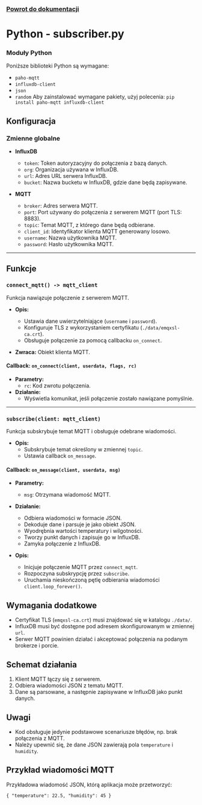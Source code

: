 ### [Powrot do dokumentacji](https://github.com/mcwojdzinski/mqtt-temperature/blob/main/README.md)

# Python - subscriber.py

### Moduły Python

Poniższe biblioteki Python są wymagane:

- `paho-mqtt`
- `influxdb-client`
- `json`
- `random`
  Aby zainstalować wymagane pakiety, użyj polecenia:
  `pip install paho-mqtt influxdb-client`

## Konfiguracja

### Zmienne globalne

- **InfluxDB**

  - `token`: Token autoryzacyjny do połączenia z bazą danych.
  - `org`: Organizacja używana w InfluxDB.
  - `url`: Adres URL serwera InfluxDB.
  - `bucket`: Nazwa bucketu w InfluxDB, gdzie dane będą zapisywane.

- **MQTT**

  - `broker`: Adres serwera MQTT.
  - `port`: Port używany do połączenia z serwerem MQTT (port TLS: 8883).
  - `topic`: Temat MQTT, z którego dane będą odbierane.
  - `client_id`: Identyfikator klienta MQTT generowany losowo.
  - `username`: Nazwa użytkownika MQTT.
  - `password`: Hasło użytkownika MQTT.

---

## Funkcje

### `connect_mqtt() -> mqtt_client`

Funkcja nawiązuje połączenie z serwerem MQTT.

- **Opis:**

  - Ustawia dane uwierzytelniające (`username` i `password`).
  - Konfiguruje TLS z wykorzystaniem certyfikatu (`./data/emqxsl-ca.crt`).
  - Obsługuje połączenie za pomocą callbacku `on_connect`.

- **Zwraca:** Obiekt klienta MQTT.

#### Callback: `on_connect(client, userdata, flags, rc)`

- **Parametry:**
  - `rc`: Kod zwrotu połączenia.
- **Działanie:**
  - Wyświetla komunikat, jeśli połączenie zostało nawiązane pomyślnie.

---

### `subscribe(client: mqtt_client)`

Funkcja subskrybuje temat MQTT i obsługuje odebrane wiadomości.

- **Opis:**
  - Subskrybuje temat określony w zmiennej `topic`.
  - Ustawia callback `on_message`.

#### Callback: `on_message(client, userdata, msg)`

- **Parametry:**
  - `msg`: Otrzymana wiadomość MQTT.
- **Działanie:**

  - Odbiera wiadomości w formacie JSON.
  - Dekoduje dane i parsuje je jako obiekt JSON.
  - Wyodrębnia wartości temperatury i wilgotności.
  - Tworzy punkt danych i zapisuje go w InfluxDB.
  - Zamyka połączenie z InfluxDB.

- **Opis:**
  - Inicjuje połączenie MQTT przez `connect_mqtt`.
  - Rozpoczyna subskrypcję przez `subscribe`.
  - Uruchamia nieskończoną pętlę odbierania wiadomości `client.loop_forever()`.

## Wymagania dodatkowe

- Certyfikat TLS (`emqxsl-ca.crt`) musi znajdować się w katalogu `./data/`.
- InfluxDB musi być dostępne pod adresem skonfigurowanym w zmiennej `url`.
- Serwer MQTT powinien działać i akceptować połączenia na podanym brokerze i porcie.

## Schemat działania

1.  Klient MQTT łączy się z serwerem.
2.  Odbiera wiadomości JSON z tematu MQTT.
3.  Dane są parsowane, a następnie zapisywane w InfluxDB jako punkt danych.

## Uwagi

- Kod obsługuje jedynie podstawowe scenariusze błędów, np. brak połączenia z MQTT.
- Należy upewnić się, że dane JSON zawierają pola `temperature` i `humidity`.

## Przykład wiadomości MQTT

Przykładowa wiadomość JSON, którą aplikacja może przetworzyć:

`{
  "temperature": 22.5,
  "humidity": 45
}`
